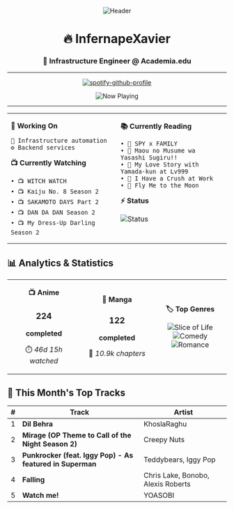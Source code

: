 <div align="center">

![Header](https://user-images.githubusercontent.com/74038190/212284100-561aa473-3905-4a80-b561-0d28506553ee.gif)

# 🔥 InfernapeXavier

### 🔧 Infrastructure Engineer @ Academia.edu

---

[![spotify-github-profile](https://spotify-github-profile.kittinanx.com/api/view?uid=infernapexavier&cover_image=true&theme=novatorem&show_offline=true&background_color=121212&interchange=false&bar_color=53b14f&bar_color_cover=true)](https://spotify-github-profile.kittinanx.com/api/view?uid=infernapexavier&redirect=true)

![Now Playing](https://img.shields.io/badge/🎧_Now_Playing-Spotify-1DB954?style=for-the-badge&logo=spotify&logoColor=white)

---

</div>

<div align="center">

<table>
<tr>
<td width="50%" valign="top">

**🎯 Working On**
```
🔧 Infrastructure automation
⚙️ Backend services
```

**📺 Currently Watching**
```
• 📺 WITCH WATCH
• 📺 Kaiju No. 8 Season 2
• 📺 SAKAMOTO DAYS Part 2
• 📺 DAN DA DAN Season 2
• 📺 My Dress-Up Darling Season 2
```

</td>
<td width="50%" valign="top">

**📚 Currently Reading**
```
• 📖 SPY x FAMILY
• 📖 Maou no Musume wa Yasashi Sugiru!!
• 📖 My Love Story with Yamada-kun at Lv999
• 📖 I Have a Crush at Work
• 📖 Fly Me to the Moon
```

**⚡ Status**

![Status](https://img.shields.io/badge/status-online-brightgreen?style=for-the-badge&logo=statuspage)

</td>
</tr>
</table>

</div>

## 📊 Analytics & Statistics

<div align="center">

<table>
<tr>
<td align="center" width="33%">

**📺 Anime**

### 224
**completed**

⏱️ *46d 15h watched*

</td>
<td align="center" width="33%">

**📖 Manga**

### 122
**completed**

📄 *10.9k chapters*

</td>
<td align="center" width="33%">

**🏷️ Top Genres**

![Slice of Life](https://img.shields.io/badge/Slice%20of%20Life-purple?style=flat-square) ![Comedy](https://img.shields.io/badge/Comedy-purple?style=flat-square) ![Romance](https://img.shields.io/badge/Romance-purple?style=flat-square) 

</td>
</tr>
</table>

</div>

## 🎵 This Month's Top Tracks

| # | Track | Artist |
|---|-------|--------|
| 1 | **Dil Behra** | KhoslaRaghu |
| 2 | **Mirage (OP Theme to Call of the Night Season 2)** | Creepy Nuts |
| 3 | **Punkrocker (feat. Iggy Pop) - As featured in Superman** | Teddybears, Iggy Pop |
| 4 | **Falling** | Chris Lake, Bonobo, Alexis Roberts |
| 5 | **Watch me!** | YOASOBI |